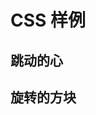 # CSS 样例

## 跳动的心

<IFrameWrapper src="https://desktop.jeremyjone.com/example/jump-heart.html" />

## 旋转的方块

<IFrameWrapper src="https://desktop.jeremyjone.com/example/3d-cube.html" />

